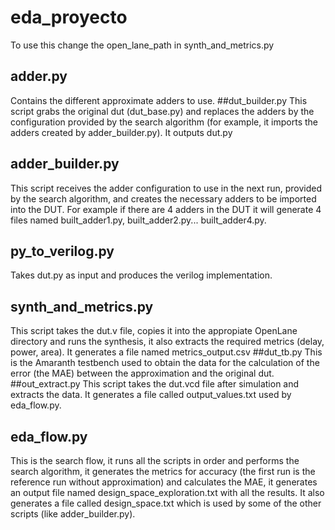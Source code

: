 # eda_proyecto
To use this change the open_lane_path in synth_and_metrics.py
## adder.py
Contains the different approximate adders to use.
##dut_builder.py
This script grabs the original dut (dut_base.py) and replaces the adders by the configuration provided by the search algorithm (for example, it imports the adders created by adder_builder.py).
It outputs dut.py
## adder_builder.py
This script receives the adder configuration to use in the next run, provided by the search algorithm, and creates the necessary adders to be imported into the DUT.
For example if there are 4 adders in the DUT it will generate 4 files named built_adder1.py, built_adder2.py... built_adder4.py.
## py_to_verilog.py
Takes dut.py as input and produces the verilog implementation.
## synth_and_metrics.py
This script takes the dut.v file, copies it into the appropiate OpenLane directory and runs the synthesis, it also extracts the required metrics (delay, power, area).
It generates a file named metrics_output.csv
##dut_tb.py
This is the Amaranth testbench used to obtain the data for the calculation of the error (the MAE) between the approximation and the original dut.
##out_extract.py
This script takes the dut.vcd file after simulation and extracts the data. It generates a file called output_values.txt used by eda_flow.py.
## eda_flow.py 
This is the search flow, it runs all the scripts in order and performs the search algorithm, it generates the metrics for accuracy (the first run is the reference run without approximation) and calculates the MAE, it 
generates an output file named design_space_exploration.txt with all the results. It also generates a file called design_space.txt which is used by some of the other scripts (like adder_builder.py).
